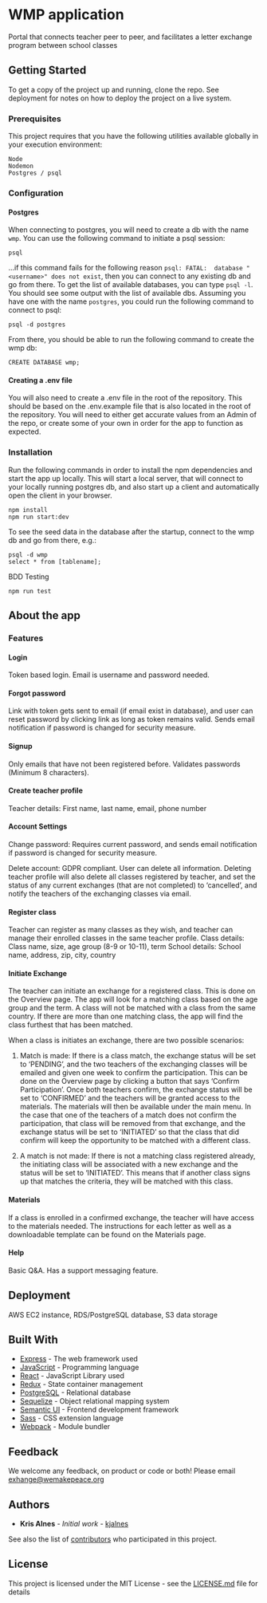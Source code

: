 # WMP application

Portal that connects teacher peer to peer, and facilitates a letter exchange program between school classes

## Getting Started

To get a copy of the project up and running, clone the repo.
See deployment for notes on how to deploy the project on a live system.

### Prerequisites

This project requires that you have the following utilities available globally in your execution environment:
```
Node
Nodemon
Postgres / psql
```

### Configuration

#### Postgres

When connecting to postgres, you will need to create a db with the name `wmp`. You can use the following command to initiate a psql session:

```
psql
```

...if this command fails for the following reason `psql: FATAL:  database "<username>" does not exist`, then you can connect to any existing db and go from there. To get the list of available databases, you can type `psql -l`. You should see some output with the list of available dbs. Assuming you have one with the name `postgres`, you could run the following command to connect to psql:

```
psql -d postgres
```

From there, you should be able to run the following command to create the wmp db:

```
CREATE DATABASE wmp;
```

#### Creating a .env file

You will also need to create a .env file in the root of the repository. This should be based on the .env.example file that is also located in the root of the repository. You will need to either get accurate values from an Admin of the repo, or create some of your own in order for the app to function as expected.

### Installation

Run the following commands in order to install the npm dependencies and start the app up locally. This will start a local server, that will connect to your locally running postgres db, and also start up a client and automatically open the client in your browser.

```
npm install
npm run start:dev

```

To see the seed data in the database after the startup, connect to the wmp db and go from there, e.g.:

```
psql -d wmp
select * from [tablename];
```

BDD Testing
```
npm run test
```
## About the app

### Features

#### Login
Token based login. Email is username and password needed.

#### Forgot password
Link with token gets sent to email (if email exist in database), and user can reset password by clicking link as long as token remains valid. Sends email notification if password is changed for security measure.

#### Signup
Only emails that have not been registered before.
Validates passwords (Minimum 8 characters).

#### Create teacher profile
Teacher details: First name, last name, email, phone number

#### Account Settings
Change password: Requires current password, and sends email notification if password is changed for security measure.

Delete account: GDPR compliant. User can delete all information. Deleting teacher profile will also delete all classes registered by teacher, and set the status of any current exchanges (that are not completed)  to ‘cancelled’, and notify the teachers of the exchanging classes via email.

#### Register class
Teacher can register as many classes as they wish, and teacher can manage their enrolled classes in the same teacher profile.
Class details: Class name, size, age group (8-9 or 10-11), term
School details: School name, address, zip, city, country

#### Initiate Exchange
The teacher can initiate an exchange for a registered class. This is done on the Overview page.
The app will look for a matching class based on the age group and the term. A class will not be matched with a class from the same country. If there are more than one matching class, the app will find the class furthest that has been matched.

When a class is initiates an exchange, there are two possible scenarios:
1. Match is made:
If there is a class match, the exchange status will be set to ‘PENDING’, and the two teachers of the exchanging classes will be emailed and given one week to confirm the participation. This can be done on the Overview page by clicking a button that says ‘Confirm Participation’.
Once both teachers confirm, the exchange status will be set to ‘CONFIRMED’ and the teachers will be granted access to the materials. The materials will then be available under the main menu.
In the case that one of the teachers of a match does not confirm the participation, that class will be removed from that exchange, and the exchange status will be set to ‘INITIATED’ so that the class that did confirm will keep the opportunity to be matched with a different class.

2. A match is not made:
If there is not a matching class registered already, the initiating class will be associated with a new exchange and the status will be set to ‘INITIATED’. This means that if another class signs up that matches the criteria, they will be matched with this class.

#### Materials
If a class is enrolled in a confirmed exchange, the teacher will have access to the materials needed. The instructions for each letter as well as a downloadable template can be found on the Materials page.

#### Help
Basic Q&A.
Has a support messaging feature.

## Deployment
AWS EC2 instance, RDS/PostgreSQL database, S3 data storage

## Built With
* [Express](https://expressjs.com/) - The web framework used
* [JavaScript](https://www.javascript.com/) - Programming language
* [React](https://reactjs.org/docs) - JavaScript Library used
* [Redux](https://redux.js.org/) - State container management
* [PostgreSQL](https://www.postgresql.org/docs/) - Relational database
* [Sequelize](http://docs.sequelizejs.com/) - Object relational mapping system
* [Semantic UI](https://react.semantic-ui.com/introduction/) - Frontend development framework
* [Sass](https://sass-lang.com/documentation/file.SASS_REFERENCE.html) - CSS extension language
* [Webpack](https://webpack.js.org/) - Module bundler


## Feedback
We welcome any feedback, on product or code or both! Please email exhange@wemakepeace.org

## Authors

* **Kris Alnes** - *Initial work* - [kjalnes](https://github.com/kjalnes)

See also the list of [contributors](https://github.com/kjalnes/wmpapp/contributors) who participated in this project.

## License

This project is licensed under the MIT License - see the [LICENSE.md](LICENSE.md) file for details


